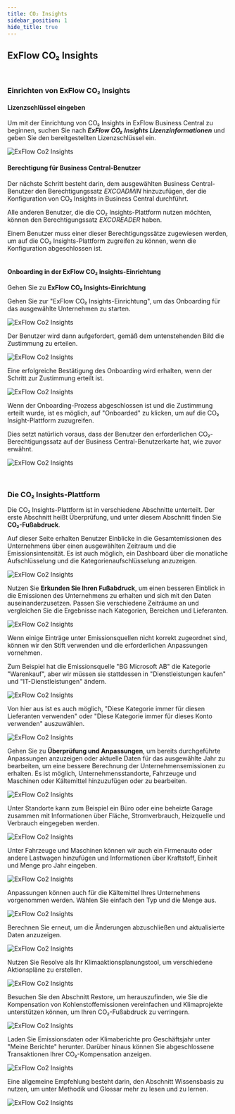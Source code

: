 ```yaml
---
title: CO₂ Insights
sidebar_position: 1
hide_title: true
---
```


## ExFlow CO₂ Insights

<br/>

### Einrichten von ExFlow CO₂ Insights

#### Lizenzschlüssel eingeben

Um mit der Einrichtung von CO₂ Insights in ExFlow Business Central zu beginnen, suchen Sie nach ***ExFlow CO₂ Insights Lizenzinformationen*** und geben Sie den bereitgestellten Lizenzschlüssel ein.

![ExFlow Co2 Insights](./../../images/co2-insight-license.png)<br/>

#### Berechtigung für Business Central-Benutzer

Der nächste Schritt besteht darin, dem ausgewählten Business Central-Benutzer den Berechtigungssatz *EXCOADMIN* hinzuzufügen, der die Konfiguration von CO₂ Insights in Business Central durchführt.

Alle anderen Benutzer, die die CO₂ Insights-Plattform nutzen möchten, können den Berechtigungssatz *EXCOREADER* haben.

Einem Benutzer muss einer dieser Berechtigungssätze zugewiesen werden, um auf die CO₂ Insights-Plattform zugreifen zu können, wenn die Konfiguration abgeschlossen ist.<br/><br/>

#### Onboarding in der ExFlow CO₂ Insights-Einrichtung

Gehen Sie zu **ExFlow CO₂ Insights-Einrichtung**

Gehen Sie zur "ExFlow CO₂ Insights-Einrichtung", um das Onboarding für das ausgewählte Unternehmen zu starten.

![ExFlow Co2 Insights](./../../images/co2-insight-017.png)<br/>

Der Benutzer wird dann aufgefordert, gemäß dem untenstehenden Bild die Zustimmung zu erteilen.

![ExFlow Co2 Insights](./../../images/co2-insights-grant-consent.png) <br/>

Eine erfolgreiche Bestätigung des Onboarding wird erhalten, wenn der Schritt zur Zustimmung erteilt ist.

![ExFlow Co2 Insights](./../../images/co2-insight-019.png)<br/>

Wenn der Onboarding-Prozess abgeschlossen ist und die Zustimmung erteilt wurde, ist es möglich, auf "Onboarded" zu klicken, um auf die CO₂ Insight-Plattform zuzugreifen.

Dies setzt natürlich voraus, dass der Benutzer den erforderlichen CO₂-Berechtigungssatz auf der Business Central-Benutzerkarte hat, wie zuvor erwähnt.

![ExFlow Co2 Insights](./../../images/co2-insight-020.png)<br/>

<br/>

### Die CO₂ Insights-Plattform

Die CO₂ Insights-Plattform ist in verschiedene Abschnitte unterteilt. Der erste Abschnitt heißt Überprüfung, und unter diesem Abschnitt finden Sie **CO₂-Fußabdruck**.

Auf dieser Seite erhalten Benutzer Einblicke in die Gesamtemissionen des Unternehmens über einen ausgewählten Zeitraum und die Emissionsintensität. Es ist auch möglich, ein Dashboard über die monatliche Aufschlüsselung und die Kategorienaufschlüsselung anzuzeigen.

![ExFlow Co2 Insights](./../../images/co2-insight-021.png)<br/>

Nutzen Sie **Erkunden Sie Ihren Fußabdruck**, um einen besseren Einblick in die Emissionen des Unternehmens zu erhalten und sich mit den Daten auseinanderzusetzen. Passen Sie verschiedene Zeiträume an und vergleichen Sie die Ergebnisse nach Kategorien, Bereichen und Lieferanten.

![ExFlow Co2 Insights](./../../images/co2-insight-022.png)<br/>

Wenn einige Einträge unter Emissionsquellen nicht korrekt zugeordnet sind, können wir den Stift verwenden und die erforderlichen Anpassungen vornehmen.

Zum Beispiel hat die Emissionsquelle "BG Microsoft AB" die Kategorie "Warenkauf",
aber wir müssen sie stattdessen in "Dienstleistungen kaufen" und "IT-Dienstleistungen" ändern.

![ExFlow Co2 Insights](./../../images/co2-insight-023.png)<br/>

Von hier aus ist es auch möglich, "Diese Kategorie immer für diesen Lieferanten verwenden" oder "Diese Kategorie immer für dieses Konto verwenden" auszuwählen.

![ExFlow Co2 Insights](./../../images/co2-insight-024.png)<br/>

Gehen Sie zu **Überprüfung und Anpassungen**, um bereits durchgeführte Anpassungen anzuzeigen oder aktuelle Daten für das ausgewählte Jahr zu bearbeiten, um eine bessere Berechnung der Unternehmensemissionen zu erhalten. Es ist möglich, Unternehmensstandorte, Fahrzeuge und Maschinen oder Kältemittel hinzuzufügen oder zu bearbeiten.

![ExFlow Co2 Insights](./../../images/co2-insight-025.png)<br/>

Unter Standorte kann zum Beispiel ein Büro oder eine beheizte Garage zusammen mit Informationen über Fläche, Stromverbrauch, Heizquelle und Verbrauch eingegeben werden.

![ExFlow Co2 Insights](./../../images/co2-insight-026.png)<br/>

Unter Fahrzeuge und Maschinen können wir auch ein Firmenauto oder andere Lastwagen hinzufügen und Informationen über Kraftstoff, Einheit und Menge pro Jahr eingeben.

![ExFlow Co2 Insights](./../../images/co2-insight-027.png)<br/>

Anpassungen können auch für die Kältemittel Ihres Unternehmens vorgenommen werden. Wählen Sie einfach den Typ und die Menge aus.

![ExFlow Co2 Insights](./../../images/co2-insight-028.png)<br/>

Berechnen Sie erneut, um die Änderungen abzuschließen und aktualisierte Daten anzuzeigen.

![ExFlow Co2 Insights](./../../images/co2-insight-029.png)<br/>

Nutzen Sie Resolve als Ihr Klimaaktionsplanungstool, um verschiedene Aktionspläne zu erstellen.

![ExFlow Co2 Insights](./../../images/co2-insight-030.png)<br/>

Besuchen Sie den Abschnitt Restore, um herauszufinden, wie Sie die Kompensation von Kohlenstoffemissionen vereinfachen und Klimaprojekte unterstützen können, um Ihren CO₂-Fußabdruck zu verringern.

![ExFlow Co2 Insights](./../../images/co2-insight-031.png)<br/>

Laden Sie Emissionsdaten oder Klimaberichte pro Geschäftsjahr unter "Meine Berichte" herunter.
Darüber hinaus können Sie abgeschlossene Transaktionen Ihrer CO₂-Kompensation anzeigen.

![ExFlow Co2 Insights](./../../images/co2-insight-032.png)<br/>

Eine allgemeine Empfehlung besteht darin, den Abschnitt Wissensbasis zu nutzen, um unter Methodik und Glossar mehr zu lesen und zu lernen.

![ExFlow Co2 Insights](./../../images/co2-insight-033.png)<br/>
